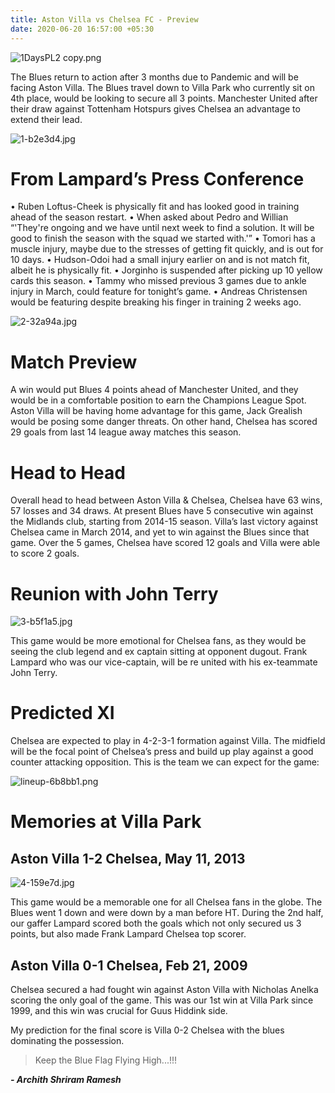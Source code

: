 ```yaml
---
title: Aston Villa vs Chelsea FC - Preview
date: 2020-06-20 16:57:00 +05:30
---
```


![1DaysPL2 copy.png](/uploads/1DaysPL2%20copy.png)

The Blues return to action after 3 months due to Pandemic and will be facing Aston Villa. The Blues travel down to Villa Park who currently sit on 4th place, would be looking to secure all 3 points. Manchester United after their draw against Tottenham Hotspurs gives Chelsea an advantage to extend their lead.

![1-b2e3d4.jpg](/uploads/1-b2e3d4.jpg)

# From Lampard’s Press Conference

•	Ruben Loftus-Cheek is physically fit and has looked good in training ahead of the season restart.
•	When asked about Pedro and Willian “'They're ongoing and we have until next week to find a solution. It will be good to finish the season with the squad we started with.'”
•	Tomori has a muscle injury, maybe due to the stresses of getting fit quickly, and is out for 10 days.
•	Hudson-Odoi had a small injury earlier on and is not match fit, albeit he is physically fit.
•	Jorginho is suspended after picking up 10 yellow cards this season.
•	Tammy who missed previous 3 games due to ankle injury in March, could feature for tonight’s game.
•	Andreas Christensen would be featuring despite breaking his finger in training 2 weeks ago.

![2-32a94a.jpg](/uploads/2-32a94a.jpg)

# Match Preview

A win would put Blues 4 points ahead of Manchester United, and they would be in a comfortable position to earn the Champions League Spot. Aston Villa will be having home advantage for this game, Jack Grealish would be posing some danger threats. On other hand, Chelsea has scored 29 goals from last 14 league away matches this season.

# Head to Head

Overall head to head between Aston Villa & Chelsea, Chelsea have 63 wins, 57 losses and 34 draws. At present Blues have 5 consecutive win against the Midlands club, starting from 2014-15 season. Villa’s last victory against Chelsea came in March 2014, and yet to win against the Blues since that game. Over the 5 games, Chelsea have scored 12 goals and Villa were able to score 2 goals.

# Reunion with John Terry

![3-b5f1a5.jpg](/uploads/3-b5f1a5.jpg)

This game would be more emotional for Chelsea fans, as they would be seeing the club legend and ex captain sitting at opponent dugout. Frank Lampard who was our vice-captain, will be re united with his ex-teammate John Terry.

# Predicted XI

Chelsea are expected to play in 4-2-3-1 formation against Villa. The midfield will be the focal point of Chelsea’s press and build up play against a good counter attacking opposition. This is the team we can expect for the game:

![lineup-6b8bb1.png](/uploads/lineup-6b8bb1.png)

# Memories at Villa Park

## Aston Villa 1-2 Chelsea, May 11, 2013

![4-159e7d.jpg](/uploads/4-159e7d.jpg)

This game would be a memorable one for all Chelsea fans in the globe. The Blues went 1 down and were down by a man before HT. During the 2nd half, our gaffer Lampard scored both the goals which not only secured us 3 points, but also made Frank Lampard Chelsea top scorer.

## Aston Villa 0-1 Chelsea, Feb 21, 2009

Chelsea secured a had fought win against Aston Villa with Nicholas Anelka scoring the only goal of the game. This was our 1st win at Villa Park since 1999, and this win was crucial for Guus Hiddink side.

My prediction for the final score is Villa 0-2 Chelsea with the blues dominating the possession.

> Keep the Blue Flag Flying High...!!!

***- Archith Shriram Ramesh***